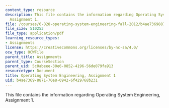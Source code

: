 ```yaml
---
content_type: resource
description: This file contains the information regarding Operating System Engineering,
  Assignment 1.
file: /courses/6-828-operating-system-engineering-fall-2012/b4ae7369887170e809426f429768b231_MIT6_828F12_assignment1.pdf
file_size: 510253
file_type: application/pdf
learning_resource_types:
- Assignments
license: https://creativecommons.org/licenses/by-nc-sa/4.0/
ocw_type: OCWFile
parent_title: Assignments
parent_type: CourseSection
parent_uid: 5c0abeee-30e6-0852-4196-56de079fa913
resourcetype: Document
title: Operating System Engineering, Assignment 1
uid: b4ae7369-8871-70e8-0942-6f429768b231
---
```

This file contains the information regarding Operating System Engineering, Assignment 1.